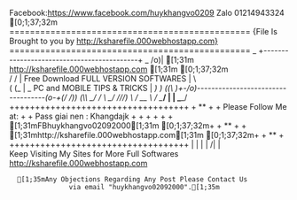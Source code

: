 Facebook:https://www.facebook.com/huykhangvo0209
Zalo 01214943324
[0;1;37;32m
        ===============================================
    {File Is Brought to you by http://ksharefile.000webhostapp.com} 
        ===============================================
       _ +-------------------------------------------+ _
      /o)|     [1;31m http://ksharefile.000webhostapp.com         [1;31m [0;1;37;32m   
     / / | Free Download FULL VERSION SOFTWARES      | \ \
    ( (_ |  _   PC and MOBILE TIPS & TRICKS          | _) )
   ((\ \)+-/o)-----------------------------------(o\-+(/ /))
   (\\\ \_/ /                                     \ \_/ ///)
    \      /                  __                   \      /
     \____/                  |  |                   \____/
              +++++++++++++++++++++++++++++++++++
              +               **                +
              +       Please Follow Me at:      +
              +    Pass giai nen : Khangdajk    +
              +                                 +
              +                                 +
              +   [1;31mFBhuykhangvo02092000[1;31m [0;1;37;32m+
              +               **                +
              +   [1;31mhttp://ksharefile.000webhostapp.com[1;31m [0;1;37;32m+
              +               **                +
              +++++++++++++++++++++++++++++++++++
                             |  |
                             |  |
                            /|  |\
          Keep Visiting My Sites for More Full Softwares
               http://ksharefile.000webhostapp.com
              
               

      [1;35mAny Objections Regarding Any Post Please Contact Us
                   via email "huykhangvo02092000".[1;35m